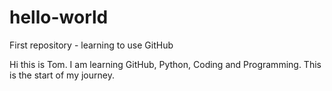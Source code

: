 # hello-world
First repository - learning to use GitHub

Hi this is Tom. I am learning GitHub, Python, Coding and Programming. This is the start of my journey. 
